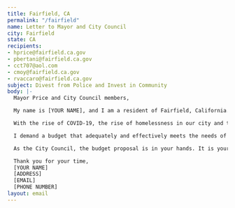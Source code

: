 ```yaml
---
title: Fairfield, CA
permalink: "/fairfield"
name: Letter to Mayor and City Council
city: Fairfield
state: CA
recipients:
- hprice@fairfield.ca.gov
- pbertani@fairfield.ca.gov
- cct707@aol.com
- cmoy@fairfield.ca.gov
- rvaccaro@fairfield.ca.gov
subject: Divest from Police and Invest in Community
body: |-
  Mayor Price and City Council members,

  My name is [YOUR NAME], and I am a resident of Fairfield, California. This past week, our nation has been gripped by protests calling for rapid and meaningful reevaluation of the role of policing in our communities and an end to racism and anti-Blackness. After looking at the city budget for FY2019-2020, I am appalled to see that 44% of Fairfield's city budget is dedicated to funding the police department while Parks & Recreation and Community Development make up 7% and 4% respectively. I am writing to demand that the City Council adopts a budget that prioritizes community well-being and redirects funding away from the police.

  With the rise of COVID-19, the rise of homelessness in our city and the ongoing problems of access to much needed resources around mental health, healthcare, housing and violence prevention, support for communities in need is necessary now, more than ever. I demand that the City Council defund the Fairfield Police Department, which receives at least 40% of the city budget, and re-allocate those funds to programs proven to more effectively promote a safe and equitable community: community-based mental health services, substance abuse treatment services, affordable housing programs, and more.

  I demand a budget that adequately and effectively meets the needs of at-risk Fairfield residents during this trying and uncertain time, when livelihoods are on the line. I demand a budget that supports community wellbeing, rather than empowers the police.

  As the City Council, the budget proposal is in your hands. It is your duty to represent your constituents. I am urging you to completely revise the budget for the 2020-2021 fiscal year.

  Thank you for your time,
  [YOUR NAME]
  [ADDRESS]
  [EMAIL]
  [PHONE NUMBER]
layout: email
---
```


